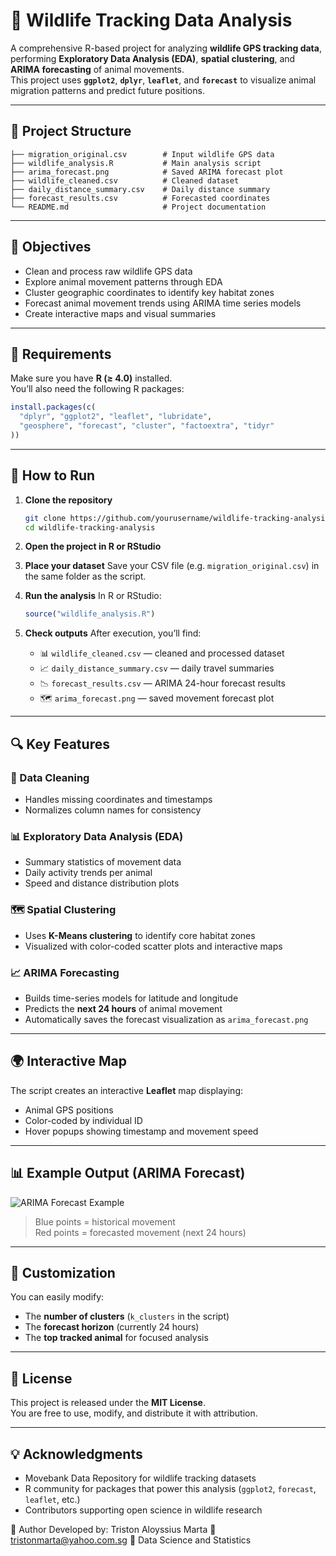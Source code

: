 # 🦌 Wildlife Tracking Data Analysis

A comprehensive R-based project for analyzing **wildlife GPS tracking data**, performing **Exploratory Data Analysis (EDA)**, **spatial clustering**, and **ARIMA forecasting** of animal movements.  
This project uses **`ggplot2`**, **`dplyr`**, **`leaflet`**, and **`forecast`** to visualize animal migration patterns and predict future positions.

---

## 📂 Project Structure
```
├── migration_original.csv        # Input wildlife GPS data
├── wildlife_analysis.R           # Main analysis script
├── arima_forecast.png            # Saved ARIMA forecast plot
├── wildlife_cleaned.csv          # Cleaned dataset
├── daily_distance_summary.csv    # Daily distance summary
├── forecast_results.csv          # Forecasted coordinates
└── README.md                     # Project documentation
```

---

## 🧠 Objectives
- Clean and process raw wildlife GPS data  
- Explore animal movement patterns through EDA  
- Cluster geographic coordinates to identify key habitat zones  
- Forecast animal movement trends using ARIMA time series models  
- Create interactive maps and visual summaries

---

## 🧰 Requirements

Make sure you have **R (≥ 4.0)** installed.  
You’ll also need the following R packages:

```r
install.packages(c(
  "dplyr", "ggplot2", "leaflet", "lubridate",
  "geosphere", "forecast", "cluster", "factoextra", "tidyr"
))
```

---

## 🚀 How to Run

1. **Clone the repository**
   ```bash
   git clone https://github.com/yourusername/wildlife-tracking-analysis.git
   cd wildlife-tracking-analysis
   ```

2. **Open the project in R or RStudio**

3. **Place your dataset**
   Save your CSV file (e.g. `migration_original.csv`) in the same folder as the script.

4. **Run the analysis**
   In R or RStudio:
   ```r
   source("wildlife_analysis.R")
   ```

5. **Check outputs**
   After execution, you’ll find:
   - 📊 `wildlife_cleaned.csv` — cleaned and processed dataset  
   - 📈 `daily_distance_summary.csv` — daily travel summaries  
   - 📉 `forecast_results.csv` — ARIMA 24-hour forecast results  
   - 🗺️ `arima_forecast.png` — saved movement forecast plot  

---

## 🔍 Key Features

### 🧹 Data Cleaning
- Handles missing coordinates and timestamps  
- Normalizes column names for consistency  

### 📊 Exploratory Data Analysis (EDA)
- Summary statistics of movement data  
- Daily activity trends per animal  
- Speed and distance distribution plots  

### 🗺️ Spatial Clustering
- Uses **K-Means clustering** to identify core habitat zones  
- Visualized with color-coded scatter plots and interactive maps  

### 📈 ARIMA Forecasting
- Builds time-series models for latitude and longitude  
- Predicts the **next 24 hours** of animal movement  
- Automatically saves the forecast visualization as `arima_forecast.png`  

---

## 🌍 Interactive Map
The script creates an interactive **Leaflet** map displaying:
- Animal GPS positions  
- Color-coded by individual ID  
- Hover popups showing timestamp and movement speed  

---

## 📊 Example Output (ARIMA Forecast)
![ARIMA Forecast Example](arima_forecast.png)

> Blue points = historical movement  
> Red points = forecasted movement (next 24 hours)

---

## 🧪 Customization

You can easily modify:
- The **number of clusters** (`k_clusters` in the script)
- The **forecast horizon** (currently 24 hours)
- The **top tracked animal** for focused analysis

---

## 🧾 License
This project is released under the **MIT License**.  
You are free to use, modify, and distribute it with attribution.

---

## 💡 Acknowledgments
- Movebank Data Repository for wildlife tracking datasets  
- R community for packages that power this analysis (`ggplot2`, `forecast`, `leaflet`, etc.)  
- Contributors supporting open science in wildlife research

👤 Author
Developed by: Triston Aloyssius Marta
📧 tristonmarta@yahoo.com.sg
💼 Data Science and Statistics



